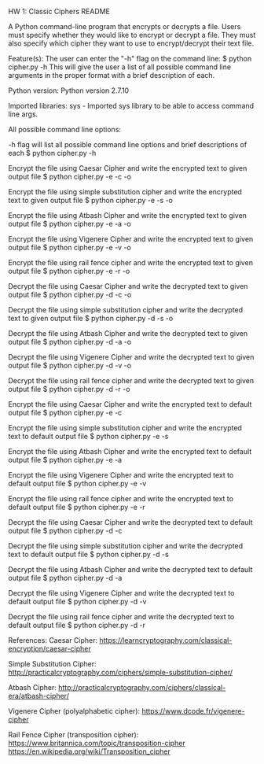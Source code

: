 HW 1: Classic Ciphers README

A Python command-line program that encrypts or decrypts a file. Users must specify whether they would like to encrypt or decrypt a file. They must also specify which cipher they want to use to encrypt/decrypt their text file.

Feature(s):
The user can enter the "-h" flag on the command line: $ python cipher.py -h
This will give the user a list of all possible command line arguments in the proper format with a brief description of each.

Python version:
Python version 2.7.10

Imported libraries: 
sys - Imported sys library to be able to access command line args.

All possible command line options:

-h flag will list all possible command line options and brief descriptions of each
$ python cipher.py -h

Encrypt the file using Caesar Cipher and write the encrypted text to given output file
$ python cipher.py -e <filename> -c -o <encrypted filename>

Encrypt the file using simple substitution cipher and write the encrypted text to given output file
$ python cipher.py -e <filename> -s -o <encrypted filename>

Encrypt the file using Atbash Cipher and write the encrypted text to given output file
$ python cipher.py -e <filename> -a -o <encrypted filename>

Encrypt the file using Vigenere Cipher and write the encrypted text to given output file
$ python cipher.py -e <filename> -v -o <encrypted filename>

Encrypt the file using rail fence cipher and write the encrypted text to given output file
$ python cipher.py -e <filename> -r -o <encrypted filename>

Decrypt the file using Caesar Cipher and write the decrypted text to given output file
$ python cipher.py -d <filename> -c -o <decrypted filename>

Decrypt the file using simple substitution cipher and write the decrypted text to given output file
$ python cipher.py -d <filename> -s -o <decrypted filename>

Decrypt the file using Atbash Cipher and write the decrypted text to given output file
$ python cipher.py -d <filename> -a -o <decrypted filename>

Decrypt the file using Vigenere Cipher and write the decrypted text to given output file
$ python cipher.py -d <filename> -v -o <decrypted filename>

Decrypt the file using rail fence cipher and write the decrypted text to given output file
$ python cipher.py -d <filename> -r -o <decrypted filename>

Encrypt the file using Caesar Cipher and write the encrypted text to default output file
$ python cipher.py -e <filename> -c 

Encrypt the file using simple substitution cipher and write the encrypted text to default output file
$ python cipher.py -e <filename> -s 

Encrypt the file using Atbash Cipher and write the encrypted text to default output file
$ python cipher.py -e <filename> -a 

Encrypt the file using Vigenere Cipher and write the encrypted text to default output file
$ python cipher.py -e <filename> -v 

Encrypt the file using rail fence cipher and write the encrypted text to default output file
$ python cipher.py -e <filename> -r 

Decrypt the file using Caesar Cipher and write the decrypted text to default output file
$ python cipher.py -d <filename> -c 

Decrypt the file using simple substitution cipher and write the decrypted text to default output file
$ python cipher.py -d <filename> -s 

Decrypt the file using Atbash Cipher and write the decrypted text to default output file
$ python cipher.py -d <filename> -a

Decrypt the file using Vigenere Cipher and write the decrypted text to default output file
$ python cipher.py -d <filename> -v 

Decrypt the file using rail fence cipher and write the decrypted text to default output file
$ python cipher.py -d <filename> -r 


References: 
Caesar Cipher: 
https://learncryptography.com/classical-encryption/caesar-cipher

Simple Substitution Cipher: 
http://practicalcryptography.com/ciphers/simple-substitution-cipher/

Atbash Cipher:
http://practicalcryptography.com/ciphers/classical-era/atbash-cipher/

Vigenere Cipher (polyalphabetic cipher):
https://www.dcode.fr/vigenere-cipher

Rail Fence Cipher (transposition cipher): 
https://www.britannica.com/topic/transposition-cipher
https://en.wikipedia.org/wiki/Transposition_cipher